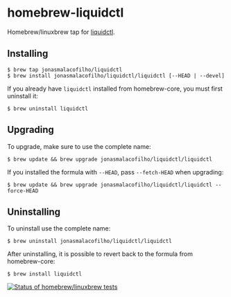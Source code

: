 # homebrew-liquidctl

Homebrew/linuxbrew tap for [liquidctl](https://github.com/jonasmalacofilho/liquidctl).

## Installing

```
$ brew tap jonasmalacofilho/liquidctl
$ brew install jonasmalacofilho/liquidctl/liquidctl [--HEAD | --devel]
```

If you already have `liquidctl` installed from homebrew-core, you must first uninstall it:

```
$ brew uninstall liquidctl
```

## Upgrading

To upgrade, make sure to use the complete name:

```
$ brew update && brew upgrade jonasmalacofilho/liquidctl/liquidctl
```

If you installed the formula with `--HEAD`, pass `--fetch-HEAD` when upgrading:

```
$ brew update && brew upgrade jonasmalacofilho/liquidctl/liquidctl --force-HEAD
```

## Uninstalling

To uninstall use the complete name:

```
$ brew uninstall jonasmalacofilho/liquidctl/liquidctl
```

After uninstalling, it is possible to revert back to the formula from homebrew-core:

```
$ brew install liquidctl
```

[![Status of homebrew/linuxbrew tests](https://github.com/jonasmalacofilho/homebrew-liquidctl/workflows/macOS%20%26%20linux/badge.svg)](https://github.com/jonasmalacofilho/homebrew-liquidctl/commits/master)
